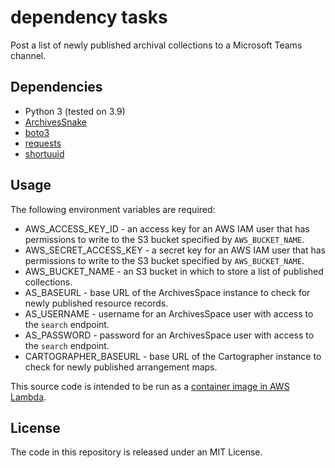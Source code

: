 # dependency tasks
Post a list of newly published archival collections to a Microsoft Teams channel.

## Dependencies
- Python 3 (tested on 3.9)
- [ArchivesSnake](https://pypi.org/project/boto3/)
- [boto3](https://pypi.org/project/ArchivesSnake/)
- [requests](https://pypi.org/project/requests/)
- [shortuuid](https://pypi.org/project/shortuuid/)

## Usage
The following environment variables are required:
- AWS_ACCESS_KEY_ID - an access key for an AWS IAM user that has permissions to
  write to the S3 bucket specified by `AWS_BUCKET_NAME`.
- AWS_SECRET_ACCESS_KEY - a secret key for an AWS IAM user that has permissions to
  write to the S3 bucket specified by `AWS_BUCKET_NAME`.
- AWS_BUCKET_NAME - an S3 bucket in which to store a list of published collections.
- AS_BASEURL - base URL of the ArchivesSpace instance to check for newly
  published resource records.
- AS_USERNAME - username for an ArchivesSpace user with access to the `search` endpoint.
- AS_PASSWORD - password for an ArchivesSpace user with access to the `search` endpoint.
- CARTOGRAPHER_BASEURL - base URL of the Cartographer instance to check for
  newly published arrangement maps.

This source code is intended to be run as a [container image in AWS Lambda](https://docs.aws.amazon.com/lambda/latest/dg/python-image.html).

## License
The code in this repository is released under an MIT License.
